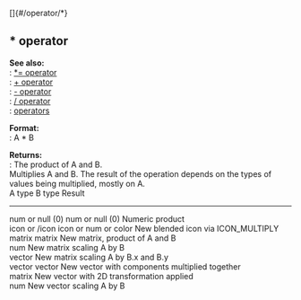 []{#/operator/*}    
## \* operator    
**See also:**    
:   [\*= operator](ref/operator/*=)    
:   [+ operator](ref/operator/+)    
:   [- operator](ref/operator/-)    
:   [/ operator](ref/operator//)    
:   [operators](ref/operator)    
<!-- -->    
**Format:**    
:   A \* B    
<!-- -->    
**Returns:**    
:   The product of A and B.    
Multiplies A and B. The result of the operation depends on the types of    
values being multiplied, mostly on A.    
  A type            B type                 Result    
  ----------------- ---------------------- ------------------------------------------------    
  num or null (0)   num or null (0)        Numeric product    
  icon or /icon     icon or num or color   New blended icon via ICON_MULTIPLY    
  matrix            matrix                 New matrix, product of A and B    
                    num                    New matrix scaling A by B    
                    vector                 New matrix scaling A by B.x and B.y    
  vector            vector                 New vector with components multiplied together    
                    matrix                 New vector with 2D transformation applied    
                    num                    New vector scaling A by B  
